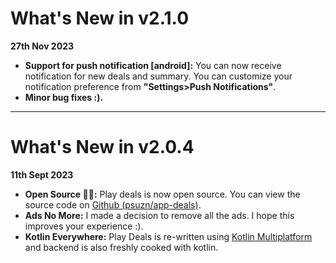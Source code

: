 # What's New in v2.1.0

**27th Nov 2023**

- **Support for push notification [android]:** You can now receive notification for new deals and summary. You can customize your notification preference from **"Settings>Push Notifications"**.
- **Minor bug fixes :).**

-------------------------------------------

# What's New in v2.0.4

**11th Sept 2023**

- **Open Source 🥳🥳:** Play deals is now open source. You can view the source code on [Github (psuzn/app-deals)](https://github.com/psuzn/app-deals).
- **Ads No More:** I made a decision to remove all the ads. I hope this improves your experience :).
- **Kotlin Everywhere:**  Play Deals is re-written using [Kotlin Multiplatform](https://github.com/JetBrains/compose-multiplatform) and backend is also freshly cooked with kotlin.
